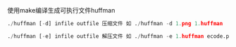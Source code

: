 使用make编译生成可执行文件huffman

```python
./huffman [-d] infile outfile 压缩文件 如 ./huffman -d 1.png 1.huffman

./huffman [-e] infile outfile 解压文件 如 ./huffman -e 1.huffman ecode.png
```

